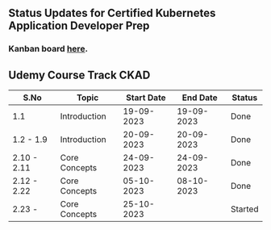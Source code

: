 ## Status Updates for Certified Kubernetes Application Developer Prep

### Kanban board [here](https://projects.zenkit.com/c/JKWEZ7WHYR/devskillbuilders?v=VTqsHRUvzK).

## Udemy Course Track CKAD
  |S.No|Topic|Start Date| End Date|Status|
  |---|---|---|---|---|
  | 1.1 | Introduction | 19-09-2023 | 19-09-2023 | Done|
  | 1.2 - 1.9  | Introduction | 20-09-2023 | 20-09-2023 | Done
  | 2.10 - 2.11  | Core Concepts | 24-09-2023 | 24-09-2023 | Done
  | 2.12 - 2.22 | Core Concepts | 05-10-2023 | 08-10-2023 | Done
  | 2.23 -  | Core Concepts | 25-10-2023 |  | Started
  

